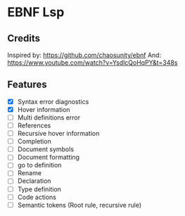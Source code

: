# EBNF Lsp

## Credits

Inspired by: <https://github.com/chaosunity/ebnf>
And: <https://www.youtube.com/watch?v=YsdlcQoHqPY&t=348s>

## Features

- [x] Syntax error diagnostics
- [x] Hover information
- [ ] Multi definitions error
- [ ] References
- [ ] Recursive hover information
- [ ] Completion
- [ ] Document symbols
- [ ] Document formatting
- [ ] go to definition
- [ ] Rename
- [ ] Declaration
- [ ] Type definition
- [ ] Code actions
- [ ] Semantic tokens (Root rule, recursive rule)
